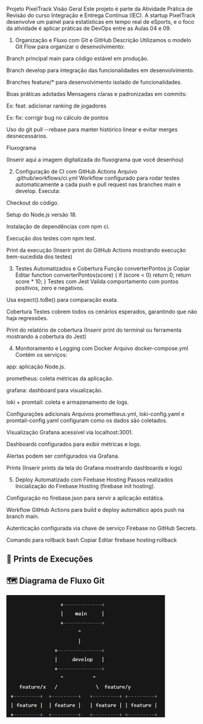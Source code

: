 Projeto PixelTrack
Visão Geral
Este projeto é parte da Atividade Prática de Revisão do curso Integração e Entrega Contínua (IEC). A startup PixelTrack desenvolve um painel para estatísticas em tempo real de eSports, e o foco da atividade é aplicar práticas de DevOps entre as Aulas 04 e 09.

1. Organização e Fluxo com Git e GitHub
Descrição
Utilizamos o modelo Git Flow para organizar o desenvolvimento:

Branch principal main para código estável em produção.

Branch develop para integração das funcionalidades em desenvolvimento.

Branches feature/* para desenvolvimento isolado de funcionalidades.

Boas práticas adotadas
Mensagens claras e padronizadas em commits:

Ex: feat: adicionar ranking de jogadores

Ex: fix: corrigir bug no cálculo de pontos

Uso do git pull --rebase para manter histórico linear e evitar merges desnecessários.

Fluxograma

(Inserir aqui a imagem digitalizada do fluxograma que você desenhou)

2. Configuração de CI com GitHub Actions
Arquivo .github/workflows/ci.yml
Workflow configurado para rodar testes automaticamente a cada push e pull request nas branches main e develop. Executa:

Checkout do código.

Setup do Node.js versão 18.

Instalação de dependências com npm ci.

Execução dos testes com npm test.

Print da execução
(Inserir print do GitHub Actions mostrando execução bem-sucedida dos testes)

3. Testes Automatizados e Cobertura
Função converterPontos
js
Copiar
Editar
function converterPontos(score) {
  if (score < 0) return 0;
  return score * 10;
}
Testes com Jest
Valida comportamento com pontos positivos, zero e negativos.

Usa expect().toBe() para comparação exata.

Cobertura
Testes cobrem todos os cenários esperados, garantindo que não haja regressões.

Print do relatório de cobertura
(Inserir print do terminal ou ferramenta mostrando a cobertura do Jest)

4. Monitoramento e Logging com Docker
Arquivo docker-compose.yml
Contém os serviços:

app: aplicação Node.js.

prometheus: coleta métricas da aplicação.

grafana: dashboard para visualização.

loki + promtail: coleta e armazenamento de logs.

Configurações adicionais
Arquivos prometheus.yml, loki-config.yaml e promtail-config.yaml configuram como os dados são coletados.

Visualização
Grafana acessível via localhost:3001.

Dashboards configurados para exibir métricas e logs.

Alertas podem ser configurados via Grafana.

Prints
(Inserir prints da tela do Grafana mostrando dashboards e logs)

5. Deploy Automatizado com Firebase Hosting
Passos realizados
Inicialização do Firebase Hosting (firebase init hosting).

Configuração no firebase.json para servir a aplicação estática.

Workflow GitHub Actions para build e deploy automático após push na branch main.

Autenticação configurada via chave de serviço Firebase no GitHub Secrets.

Comando para rollback
bash
Copiar
Editar
firebase hosting:rollback

## 📸 Prints de Execuções




## 🗺️ Diagrama de Fluxo Git

![Fluxograma do Git](./fluxo-git.png)